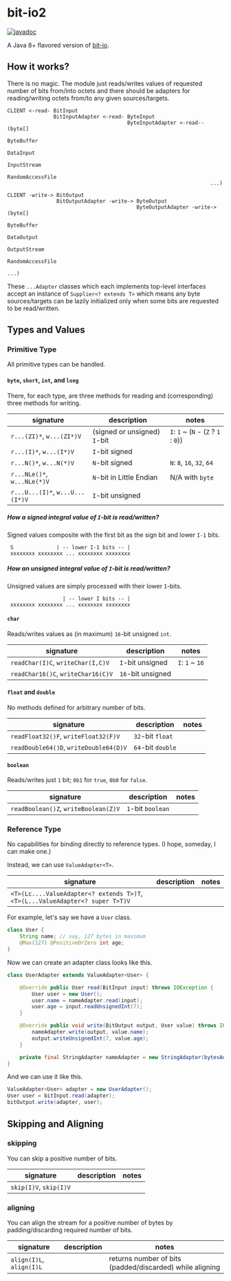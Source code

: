 # bit-io2

[![javadoc](https://javadoc.io/badge2/com.github.jinahya/bit-io2/javadoc.svg)](https://javadoc.io/doc/com.github.jinahya/bit-io2)

A Java 8+ flavored version of [bit-io](https://github.com/jinahya/bit-io).

## How it works?

There is no magic. The module just reads/writes values of requested number of bits from/into octets and there should be adapters for reading/writing octets from/to any given sources/targets.

```
CLIENT <-read- BitInput
               BitInputAdapter <-read- ByteInput
                                       ByteInputAdapter <-read-- (byte[]
                                                                  ByteBuffer
                                                                  DataInput
                                                                  InputStream
                                                                  RandomAccessFile
                                                                  ...)
```

```
CLIENT -write-> BitOutput
                BitOutputAdapter -write-> ByteOutput
                                          ByteOutputAdapter -write-> (byte[]
                                                                      ByteBuffer
                                                                      DataOutput
                                                                      OutputStream
                                                                      RandomAccessFile
                                                                      ...)
```

These `...Adapter` classes which each implements top-level interfaces accept an instance of `Supplier<? extends T>` which means any byte sources/targets can be lazily initialized only when some bits are requested to be read/written. 

## Types and Values

### Primitive Type

All primitive types can be handled.

#### `byte`, `short`, `int`, and `long`

There, for each type, are three methods for reading and (corresponding) three methods for writing.

|signature                      |description                 |notes                               |
|-------------------------------|----------------------------|------------------------------------|
|`r...(ZI)*`, `w...(ZI*)V`      |(signed or unsigned) `I`-bit|`I`: `1` ~ (`N` - (`Z` ? `1` : `0`))|
|`r...(I)*`, `w...(I*)V`        |`I`-bit signed              |                                    |
|`r...N()*`, `w...N(*)V`        |`N`-bit signed              |`N`: `8`, `16`, `32`, `64`          |
|`r...NLe()*`, `w...NLe(*)V`    |`N`-bit in Little Endian    |N/A with `byte`                     |
|`r...U...(I)*`, `w...U...(I*)V`|`I`-bit unsigned            |                                    |

##### How a signed integral value of `I`-bit is read/written?

Signed values composite with the first bit as the sign bit and lower `I-1` bits.
```
 S              | -- lower I-1 bits -- |
 xxxxxxxx xxxxxxxx ... xxxxxxxx xxxxxxxx
```

##### How an unsigned integral value of `I`-bit is read/written?

Unsigned values are simply processed with their lower `I`-bits.

```
                  | -- lower I bits -- |
 xxxxxxxx xxxxxxxx ... xxxxxxxx xxxxxxxx
```

#### `char`

Reads/writes values as (in maximum) `16`-bit unsigned `int`.

|signature                         |description      |notes          |
|----------------------------------|-----------------|---------------|
|`readChar(I)C`, `writeChar(I,C)V` |`I`-bit unsigned |`I`: `1` ~ `16`|
|`readChar16()C`, `writeChar16(C)V`|`16`-bit unsigned|               |

#### `float` and `double`

No methods defined for arbitrary number of bits.

|signature                             |description      |notes|
|--------------------------------------|-----------------|-----|
|`readFloat32()F`, `writeFloat32(F)V`  |`32`-bit `float` |     |
|`readDouble64()D`, `writeDouble64(D)V`|`64`-bit `double`|     |

#### `boolean`

Reads/writes just `1` bit; `0b1` for `true`, `0b0` for `false`.

|signature                           |description      |notes|
|------------------------------------|-----------------|-----|
|`readBoolean()Z`, `writeBoolean(Z)V`|`1`-bit `boolean`|     |

### Reference Type

No capabilities for binding directly to reference types. (I hope, someday, I can make one.)  

Instead, we can use `ValueAdapter<T>`.

|signature                                                                      |description|notes|
|-------------------------------------------------------------------------------|-----------|-----|
|`<T>(Lc....ValueAdapter<? extends T>)T`, `<T>(L...ValueAdapter<? super T>T)V`|           |     |

For example, let's say we have a `User` class.

```java
class User {
    String name; // say, 127 bytes in maximum
    @Max(127) @PositiveOrZero int age;
}
```

Now we can create an adapter class looks like this.

```java
class UserAdapter extends ValueAdapter<User> {

    @Override public User read(BitInput input) throws IOException {
        User user = new User();
        user.name = nameAdapter.read(input);
        user.age = input.readUnsignedInt(7);
    }

    @Override public void write(BitOutput output, User value) throws IOException {
        nameAdapter.write(output, value.name);
        output.writeUnsignedInt(7, value.age);
    }

    private final StringAdapter nameAdapter = new StringAdapter(bytesAdapter8(8), UTF_8);
}
```

And we can use it like this.

```java
ValueAdapter<User> adapter = new UserAdapter();
User user = bitInput.read(adapter);
bitOutput.write(adapter, user);
```

## Skipping and Aligning

### skipping

You can skip a positive number of bits.

|signature             |description|notes|
|----------------------|-----------|-----|
|`skip(I)V`, `skip(I)V`|           |     |

### aligning

You can align the stream for a positive number of bytes by padding/discarding required number of bits. 

|signature               |description|notes                                                   |
|------------------------|-----------|--------------------------------------------------------|
|`align(I)L`, `align(I)L`|           |returns number of bits (padded/discarded) while aligning|
